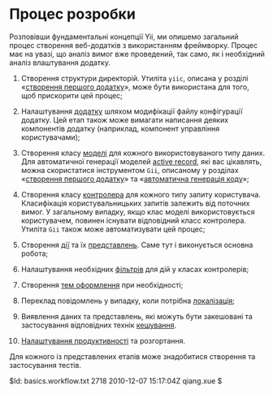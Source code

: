 Процес розробки
===============

Розповівши фундаментальні концепції Yii, ми опишемо загальний процес створення веб-додатків з використанням
фреймворку. Процес має на увазі, що аналіз вимог вже проведений, так само, як і необхідний аналіз влаштування
додатку.

   1. Створення структури директорій. Утиліта `yiic`, описана у розділі
«[створення першого додатку](/doc/guide/quickstart.first-app)», 
може бути використана для того, щоб прискорити цей процес;

   2. Налаштування [додатку](/doc/guide/basics.application) шляхом модифікації файлу конфігурації додатку.
Цей етап також може вимагати написання деяких компонентів додатку (наприклад, компонент управління користувачами);

   3. Створення класу [моделі](/doc/guide/basics.model) для кожного використовуваного типу даних.
   Для автоматичної генерації моделей [active record](/doc/guide/database.ar), які вас цікавлять,
   можна скористатися інструментом `Gii`, описаному у розділах
   «[створення першого додатку](/doc/guide/quickstart.first-app#implementing-crud-operations)»
   та «[автоматична генерація коду](/doc/guide/topics.gii)»;

   4. Створення класу [контролера](/doc/guide/basics.controller) для кожного типу запиту користувача. 
Класифікація користувальницьких запитів залежить від поточних вимог. 
У загальному випадку, якщо клас моделі використовується користувачем, повинен існувати
відповідний класс контролера. Утиліта `Gii` також може автоматизувати цей процес;

   5. Створення [дії](/doc/guide/basics.controller#action) та їх [представлень](/doc/guide/basics.view). 
Саме тут і виконується основна робота;

   6. Налаштування необхідних [фільтрів](/doc/guide/basics.controller#filter) для дій у класах контролерів;

   7. Створення [тем оформлення](/doc/guide/topics.theming) при необхідності;

   8. Переклад повідомлень у випадку, коли потрібна [локалізація](/doc/guide/topics.i18n);

   9. Виявлення даних та представлень, які можуть бути закешовані та застосування відповідних технік
[кешування](/doc/guide/caching.overview).

   10. [Налаштування продуктивності](/doc/guide/topics.performance) та розгортання.

Для кожного із представлених етапів може знадобитися створення та застосування тестів.

<div class="revision">$Id: basics.workflow.txt 2718 2010-12-07 15:17:04Z qiang.xue $</div>